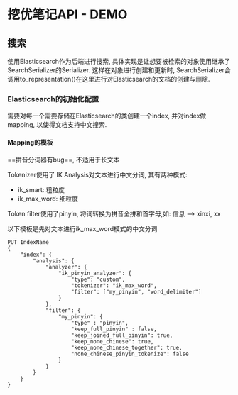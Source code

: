 # 挖优笔记API - DEMO


## 搜索
使用Elasticsearch作为后端进行搜索, 具体实现是让想要被检索的对象使用继承了SearchSerializer的Serializer. 这样在对象进行创建和更新时, SearchSerializer会调用to_representation()在这里进行对Elasticsearch的文档的创建与删除.

### Elasticsearch的初始化配置
需要对每一个需要存储在Elasticsearch的类创建一个index, 并对index做mapping, 以使得文档支持中文搜索.

#### Mapping的模板
==拼音分词器有bug==, 不适用于长文本

Tokenizer使用了 IK Analysis对文本进行中文分词, 其有两种模式:
* ik_smart: 粗粒度
* ik_max_word: 细粒度

Token filter使用了pinyin, 将词转换为拼音全拼和首字母,如:
    信息 --> xinxi, xx

以下模板是先对文本进行ik_max_word模式的中文分词
```
PUT IndexName
{
    "index": {
        "analysis": {
            "analyzer": {
                "ik_pinyin_analyzer": {
                    "type": "custom",
                    "tokenizer": "ik_max_word",
                    "filter": ["my_pinyin", "word_delimiter"]
                }
            },
            "filter": {
                "my_pinyin": {
                    "type" : "pinyin",
                    "keep_full_pinyin" : false,
                    "keep_joined_full_pinyin": true,
                    "keep_none_chinese": true,
                    "keep_none_chinese_together": true,
                    "none_chinese_pinyin_tokenize": false
                }
            }
        }
    }
}
```